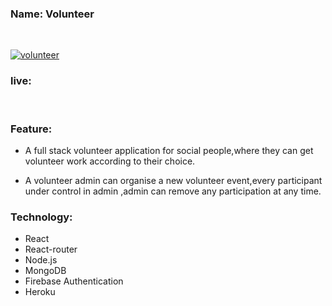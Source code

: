 ### Name: Volunteer
<br/>

[![volunteer](https://i.ibb.co/3f3W991/volunteer-1.png)](https://volunteer-e97a0.web.app/)
### live:  

<br/>

### Feature:
- A full stack volunteer application for social people,where they can get volunteer work according to their choice.
 
- A volunteer admin can organise a new volunteer event,every participant under control in admin ,admin can remove any participation at any time.

### Technology:
- React 
- React-router 
- Node.js 
- MongoDB 
- Firebase Authentication 
- Heroku
